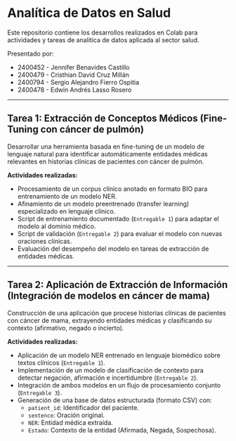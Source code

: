 # Analítica de Datos en Salud

Este repositorio contiene los desarrollos realizados en Colab para actividades y tareas de analítica de datos aplicada al sector salud.

Presentado por:

* 2400452 - Jennifer Benavides Castillo  
* 2400479 - Cristhian David Cruz Millán  
* 2400794 - Sergio Alejandro Fierro Ospitia  
* 2400478 - Edwin Andrés Lasso Rosero  

---

## Tarea 1: Extracción de Conceptos Médicos (Fine-Tuning con cáncer de pulmón)

Desarrollar una herramienta basada en fine-tuning de un modelo de lenguaje natural para identificar automáticamente entidades médicas relevantes en historias clínicas de pacientes con cáncer de pulmón.

**Actividades realizadas:**

- Procesamiento de un corpus clínico anotado en formato BIO para entrenamiento de un modelo NER.
- Afinamiento de un modelo preentrenado (transfer learning) especializado en lenguaje clínico.
- Script de entrenamiento documentado (`Entregable 1`) para adaptar el modelo al dominio médico.
- Script de validación (`Entregable 2`) para evaluar el modelo con nuevas oraciones clínicas.
- Evaluación del desempeño del modelo en tareas de extracción de entidades médicas.

---

## Tarea 2: Aplicación de Extracción de Información (Integración de modelos en cáncer de mama)

Construcción de una aplicación que procese historias clínicas de pacientes con cáncer de mama, extrayendo entidades médicas y clasificando su contexto (afirmativo, negado o incierto).

**Actividades realizadas:**

- Aplicación de un modelo NER entrenado en lenguaje biomédico sobre textos clínicos (`Entregable 1`).
- Implementación de un modelo de clasificación de contexto para detectar negación, afirmación e incertidumbre (`Entregable 2`).
- Integración de ambos modelos en un flujo de procesamiento conjunto (`Entregable 3`).
- Generación de una base de datos estructurada (formato CSV) con:
  - `patient_id`: Identificador del paciente.
  - `sentence`: Oración original.
  - `NER`: Entidad médica extraída.
  - `Estado`: Contexto de la entidad (Afirmada, Negada, Sospechosa).